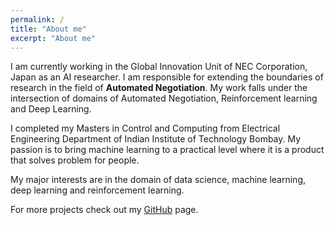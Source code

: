 ```yaml
---
permalink: /
title: "About me"
excerpt: "About me"
---
```


I am currently working in the Global Innovation Unit of NEC Corporation, Japan as an AI researcher. I am responsible for extending the boundaries of research in the field of **Automated Negotiation**. My work falls under the intersection of domains of Automated Negotiation, Reinforcement learning and Deep Learning.

I completed my Masters in Control and Computing from Electrical Engineering Department of Indian Institute of Technology Bombay. My passion is to bring machine learning to a practical level where it is a product that solves problem for people.

My major interests are in the domain of data science, machine learning, deep learning and reinforcement learning.

For more projects check out my [GitHub]("https://github.com/ayansengupta17/") page.


